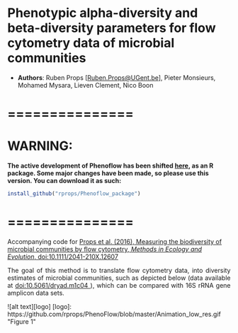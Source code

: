 Phenotypic alpha-diversity and beta-diversity parameters for flow cytometry data of microbial communities
===============
- **Authors**: Ruben Props [Ruben.Props@UGent.be], Pieter Monsieurs, Mohamed Mysara, Lieven Clement, Nico Boon

===============
===============
# **WARNING:** 
**The active development of Phenoflow has been shifted [here](https://github.com/rprops/Phenoflow_package), as an R package. Some major changes have been made, so please use this version. You can download it as such:**
```R
install_github("rprops/Phenoflow_package")
```
===============
===============

Accompanying code for <a href="http://onlinelibrary.wiley.com/doi/10.1111/2041-210X.12607/full"> Props et al. (2016), Measuring the biodiversity of microbial communities by flow cytometry, *Methods in Ecology and Evolution*, doi:10.1111/2041-210X.12607</a>

<p align="justify">The goal of this method is to translate flow cytometry data, into diversity estimates of microbial communities, such as depicted below (data available at <a href="http://datadryad.org/resource/doi:10.5061/dryad.m1c04"> doi:10.5061/dryad.m1c04 </a>), which can be compared with 16S rRNA gene amplicon data sets. </p>
![alt text][logo]
[logo]: https://github.com/rprops/PhenoFlow/blob/master/Animation_low_res.gif "Figure 1"
